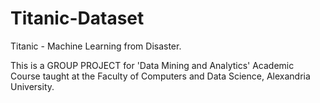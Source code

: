 # Titanic-Dataset

Titanic - Machine Learning from Disaster.

This is a GROUP PROJECT for 'Data Mining and Analytics' Academic Course taught at the Faculty of Computers and Data Science, Alexandria University.
